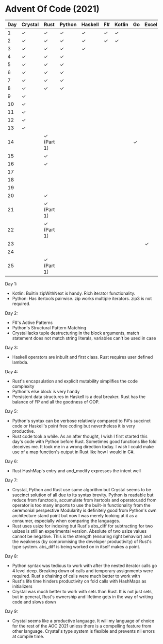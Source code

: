# Advent Of Code (2021) 

| Day | Crystal   | Rust      | Python   | Haskell  | F#       | Kotlin    | Go    | Excel    | 
|-----|-----------|-----------|----------|----------|----------|-----------|---------------|------------|
|  1  | &#10003;  | &#10003;  | &#10003; | &#10003; | &#10003; | &#10003;  |               |               |
|  2  | &#10003;  | &#10003;  | &#10003; | &#10003; | &#10003; | &#10003;  |               |               |
|  3  | &#10003;  | &#10003;  | &#10003; | &#10003; |          |           |               |               |
|  4  | &#10003;  | &#10003;  | &#10003; |          |          |           |               |               |
|  5  | &#10003;  | &#10003;  | &#10003; |          |          |           |               |               |
|  6  | &#10003;  | &#10003;  | &#10003; |          |          |           |               |               |
|  7  | &#10003;  | &#10003;  | &#10003; |          |          |           |               |               |
|  8  | &#10003;  | &#10003;  | &#10003; |          |          |           |               |               |
|  9  | &#10003;  |           |          |          |          |           |               |               |
| 10  | &#10003;  |           |          |          |          |           |               |               |
| 11  | &#10003;  |           |          |          |          |           |               |               |
| 12  | &#10003;  |           |          |          |          |           |               |               |
| 13  | &#10003;  |           |          |          |          |           |               |               |
| 14  |           | &#10003; (Part 1)  |          |          |          |           |    &#10003;           |               |
| 15  |           | &#10003;  |          |          |          |           |               |               |
| 16  |           | &#10003;  |          |          |          |           |               |               |
| 17  |   |   |  |               |
| 18  |   |   |  |               |
| 19  |   |   |  |               |
| 20  |   | &#10003;  |  |               |
| 21  |   | &#10003; (Part 1)  |  |               |
| 22  |   | &#10003; (Part 1)  |  |               |
| 23  |   |   |  |   |  |   |  |       &#10003;        |
| 24  |   |   |  | |  |
| 25  |   | &#10003; (Part 1)  |  | |  |



Day 1:
* Kotlin: Builtin zipWithNext is handy. Rich iterator functionality.
* Python: Has itertools pairwise. zip works multiple iterators. zip3 is not required.

Day 2:
* F#'s Active Patterns
* Python's Structural Pattern Matching
* Crystal lacks tuple destructuring in the block arguments, match statement does not match string literals, variables can't be used in case  

Day 3:
* Haskell operators are inbuilt and first class. Rust requires user defined lambda.

Day 4:
* Rust's encapsulation and explicit mutability simplifies the code complexity
* Python's else block is very handy
* Persistent data structures in Haskell is a deal breaker. Rust has the balance of FP and all the goodness of OOP. 

Day 5:
* Python's syntax can be verbose relatively compared to F#'s succinct code or Haskell's point free coding but nevertheless it is very productive. 
* Rust code took a while. As an after thought, I wish I first started this day's code with Python before Rust. Sometimes good functions like fold deceives me. It took me in a wrong direction today. I wish I could make use of a map function's output in Rust like how I would in C#.

Day 6:
* Rust HashMap's entry and and_modify expresses the intent well

Day 7:
* Crystal, Python and Rust use same algorithm but Crystal seems to be succinct solution of all due to its syntax brevity. Python is readable but reduce from functools, accumulate from itertools and operator.add from operator is too many imports to use the built-in functionality from the ceremonial perspective Modularity is definitely good from Python's own architecture stand point but now I was merely looking at it as a consumer, especially when comparing the languages. 
* Rust uses usize for indexing but Rust's abs_diff for subtracting for two usizes is still an experimental version. Absolute of two usize values cannot be negative. This is the strength (ensuring right behavior) and the weakness (by compromising the developer productivity) of Rust's type system. abs_diff is being worked on in itself makes a point.

Day 8:
* Python syntax was tedious to work with after the nested iterator calls go 4 level deep. Breaking down of calls and temporary assignments were required. Rust's chaining of calls were much better to work with
* Rust's life time hinders productivity on fold calls with HashMaps as initializers
* Crystal was much better to work with sets than Rust. It is not just sets, but in general, Rust's ownership and lifetime gets in the way of writing code and slows down

Day 9:
* Crystal seems like a productive language. It will my language of choice for the rest of the AOC 2021 unless there is a compelling feature from other language. Crystal's type system is flexible and prevents nil errors at compile time.
